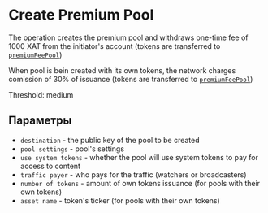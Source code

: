 # Create Premium Pool

The operation creates the premium pool and withdraws one-time fee of 1000 XAT from the initiator's account (tokens are transferred to [`premiumFeePool`][1])

When pool is bein created with its own tokens, the network charges comission of 30% of issuance (tokens are transferred to [`premiumFeePool`][1])

Threshold: medium

## Параметры

- `destination` - the public key of the pool to be created
- `pool settings` - pool's settings
- `use system tokens` - whether the pool will use system tokens to pay for access to content
- `traffic payer` - who pays for the traffic (watchers or broadcasters)
- `number of tokens` - amount of own tokens issuance (for pools with their own tokens)
- `asset name` - token's ticker (for pools with their own tokens)


[1]: ../glossary/system-pools.md#premiumfeepool
